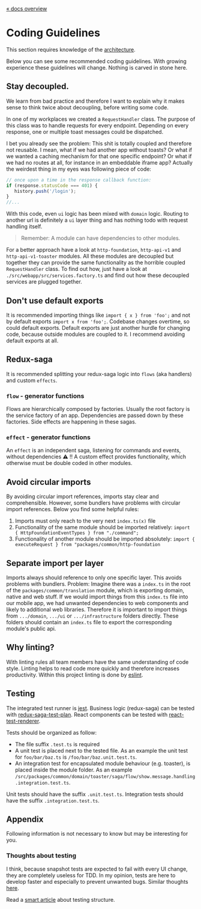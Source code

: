 [« docs overview](../README.md)

# Coding Guidelines
This section requires knowledge of the [architecture](architecture.md).

Below you can see some recommended coding guidelines.
With growing experience these guidelines will change.
Nothing is carved in stone here.

## Stay decoupled.
We learn from bad practice and therefore I want to explain why it makes sense
to think twice about decoupling, before writing some code.

In one of my workplaces we created a `RequestHandler` class.
The purpose of this class was to handle requests for every endpoint.
Depending on every response, one or multiple toast messages could be dispatched.

I bet you already see the problem: This shit is totally coupled and therefore not reusable.
I mean, what if we had another app without toasts?
Or what if we wanted a caching mechanism for that one specific endpoint?
Or what if we had no routes at all, for instance in an embeddable iframe app?
Actually the weirdest thing in my eyes was following piece of code:

```javascript
// once upon a time in the response callback function:
if (response.statusCode === 401) {
   history.push('/login');
}
//...
```
With this code, even `ui` logic has been mixed with `domain` logic.
Routing to another url is definitely a `ui` layer thing and has nothing todo with request handling itself.

> Remember: A module can have dependencies to other modules.

For a better approach have a look at `http-foundation`, `http-api-v1` and `http-api-v1-toaster` modules.
All these modules are decoupled but together they can provide the same functionality as the
horrible coupled `RequestHandler` class.
To find out how, just have a look at `./src/webapp/src/services.factory.ts` and find out
how these decoupled services are plugged together.

## Don't use default exports
It is recommended importing things like
`import { x } from 'foo';` and not by default exports `import x from 'foo';`.
Codebase changes overtime, so could default exports.
Default exports are just another hurdle for changing code, because outside modules are coupled to it.
I recommend avoiding default exports at all.

## Redux-saga
It is recommended splitting your redux-saga logic into `flows` (aka handlers) and custom `effects`.

### `flow` - generator functions
Flows are hierarchically composed by factories. Usually the root factory is the service factory of an app.
Dependencies are passed down by these factories. Side effects are happening in these sagas.

### `effect` - generator functions
An `effect` is an independent saga, listening for commands and events, without dependencies :warning: !!
A custom effect provides functionality, which otherwise must be double coded in other modules.

## Avoid circular imports
By avoiding circular import references, imports stay clear and comprehensible.
However, some bundlers have problems with circular import references.
Below you find some helpful rules:
1. Imports must only reach to the very next `index.ts(x)` file
2. Functionality of the same module should be imported relatively: `import { HttpFoundationEventTypes } from "./command";`
3. Functionality of another module should be imported absolutely: `import { executeRequest } from "packages/common/http-foundation`

## Separate import per layer
Imports always should reference to only one specific layer. This avoids problems with bundlers.
Problem: Imagine there was a `index.ts` in the root of the `packages/common/translation` module,
which is exporting domain, native and web stuff.
If we would import things from this `index.ts` file into our mobile app,
we had unwanted dependencies to web components and likely to additional web libraries.
Therefore it is important to import things from `.../domain`, `.../ui` or `.../infrastructure` folders directly.
These folders should contain an `index.ts` file to export the corresponding module's public api.

## Why linting?
With linting rules all team members have the same understanding of code style.
Linting helps to read code more quickly and therefore increases productivity.
Within this project linting is done by [eslint](https://eslint.org/).

## Testing
The integrated test runner is [jest](http://jestjs.io).
Business logic (redux-saga) can be tested with [redux-saga-test-plan](https://www.npmjs.com/package/redux-saga-test-plan).
React components can be tested with [react-test-renderer](https://reactjs.org/docs/test-renderer.html).

Tests should be organized as follow:
- The file suffix `.test.ts` is required
- A unit test is placed next to the tested file. As an example the unit test for `foo/bar/baz.ts` is `/foo/bar/baz.unit.test.ts`.
- An integration test for encapsulated module behaviour (e.g. toaster), is placed inside the module folder. As an example `/src/packages/common/domain/toaster/saga/flow/show.message.handling.integration.test.ts`.

Unit tests should have the suffix `.unit.test.ts`. Integration tests should have the suffix `.integration.test.ts`.

## Appendix
Following information is not necessary to know but may be interesting for you.

### Thoughts about testing
I think, because snapshot tests are expected to fail with every UI change, they are completely useless for TDD.
In my opinion, tests are here to develop faster and especially to prevent unwanted bugs.
Similar thoughts [here](https://medium.com/@tomgold_48918/why-i-stopped-using-snapshot-testing-with-jest-3279fe41ffb2).

Read a [smart article](https://medium.com/@JeffLombardJr/organizing-tests-in-jest-17fc431ff850) about testing structure.
